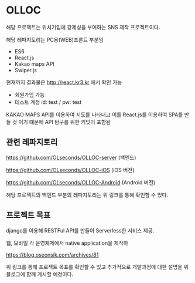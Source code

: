 # OLLOC
해당 프로젝트는 위치기입에 강제성을 부여하는 SNS 제작 프로젝트이다.

해당 레파지토리는 PC용(WEB)프론트 부분임
- ES6
- React.js
- Kakao maps API
- Swiper.js

현재까지 결과물은 http://react.kr3.kr 에서 확인 가능
- 회원가입 가능
- 테스트 계정 id: test / pw: test

KAKAO MAPS API를 이용하여 지도를 나타내고 이를 React.js를 이용하여 SPA를 만들 것 이기 떄문에 API 탐구를 위한 커밋이 포함됨

## 관련 레파지토리
https://github.com/OLseconds/OLLOC-server (백엔드)

https://github.com/OLseconds/OLLOC-iOS (iOS 버전)

https://github.com/OLseconds/OLLOC-Android (Android 버전)

해당 프로젝트의 백엔드 부분의 레파지토리는 위 링크를 통해 확인할 수 있다.

## 프로젝트 목표
django를 이용해 RESTFul API를 만들어 Serverless한 서비스 제공.

웹, 모바일 각 운영체제에서 native application을 제작하

https://blog.oseonsik.com/archives/81

위 링크를 통해 프로젝트 목표를 확인할 수 있고 추가적으로 개발과정에 대한 설명을 위 블로그에 함께 게시할 예정이다.

